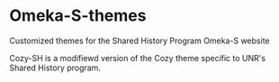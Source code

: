 # Omeka-S-themes
Customized themes for the Shared History Program Omeka-S website

Cozy-SH is a modifiewd version of the Cozy theme specific to UNR's Shared History program.

